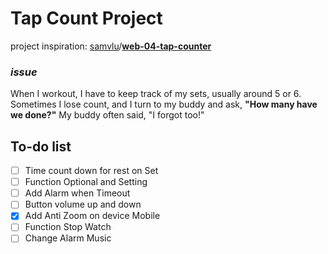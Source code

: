 # Tap Count Project

project inspiration: [samvlu](https://github.com/samvlu)/**[web-04-tap-counter](https://github.com/samvlu/web-04-tap-counter)**

### _issue_

When I workout, I have to keep track of my sets, usually around 5 or 6. Sometimes I lose count, and I turn to my buddy and ask, **"How many have we done?"** My buddy often said, "I forgot too!"

## To-do list

- [ ] Time count down for rest on Set
- [ ] Function Optional and Setting
- [ ] Add Alarm when Timeout
- [ ] Button volume up and down
- [x] Add Anti Zoom on device Mobile
- [ ] Function Stop Watch
- [ ] Change Alarm Music
